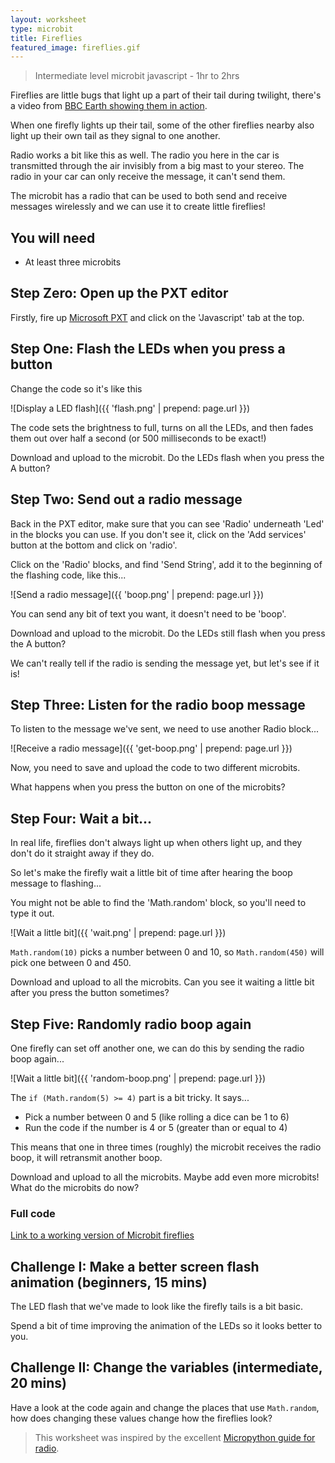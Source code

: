 ```yaml
---
layout: worksheet
type: microbit
title: Fireflies
featured_image: fireflies.gif
---
```


> Intermediate level microbit javascript - 1hr to 2hrs

Fireflies are little bugs that light up a part of their tail during twilight, there's a video from [BBC Earth showing them in action](http://www.bbc.com/earth/story/20160224-worlds-largest-gathering-of-synchronised-fireflies).

When one firefly lights up their tail, some of the other fireflies nearby also light up their own tail as they signal to one another.

Radio works a bit like this as well. The radio you here in the car is transmitted through the air invisibly from a big mast to your stereo. The radio in your car can only receive the message, it can't send them.

The microbit has a radio that can be used to both send and receive messages wirelessly and we can use it to create little fireflies!

## You will need

- At least three microbits

## Step Zero: Open up the PXT editor

Firstly, fire up [Microsoft PXT](https://pxt.microbit.org/?lang=en) and click on the 'Javascript' tab at the top.

## Step One: Flash the LEDs when you press a button

Change the code so it's like this

![Display a LED flash]({{ 'flash.png' | prepend: page.url }})

The code sets the brightness to full, turns on all the LEDs, and then fades them out over half a second (or 500 milliseconds to be exact!)

Download and upload to the microbit. Do the LEDs flash when you press the A button?

## Step Two: Send out a radio message

Back in the PXT editor, make sure that you can see 'Radio' underneath 'Led' in the blocks you can use. If you don't see it, click on the 'Add services' button at the bottom and click on 'radio'.

Click on the 'Radio' blocks, and find 'Send String', add it to the beginning of the flashing code, like this...

![Send a radio message]({{ 'boop.png' | prepend: page.url }})

You can send any bit of text you want, it doesn't need to be 'boop'.

Download and upload to the microbit. Do the LEDs still flash when you press the A button?

We can't really tell if the radio is sending the message yet, but let's see if it is!

## Step Three: Listen for the radio boop message

To listen to the message we've sent, we need to use another Radio block...

![Receive a radio message]({{ 'get-boop.png' | prepend: page.url }})

Now, you need to save and upload the code to two different microbits.

What happens when you press the button on one of the microbits?

## Step Four: Wait a bit...

In real life, fireflies don't always light up when others light up, and they don't do it straight away if they do.

So let's make the firefly wait a little bit of time after hearing the boop message to flashing...

You might not be able to find the 'Math.random' block, so you'll need to type it out.

![Wait a little bit]({{ 'wait.png' | prepend: page.url }})

`Math.random(10)` picks a number between 0 and 10, so `Math.random(450)` will pick one between 0 and 450.

Download and upload to all the microbits. Can you see it waiting a little bit after you press the button sometimes?

## Step Five: Randomly radio boop again

One firefly can set off another one, we can do this by sending the radio boop again...

![Wait a little bit]({{ 'random-boop.png' | prepend: page.url }})

The `if (Math.random(5) >= 4)` part is a bit tricky. It says...

- Pick a number between 0 and 5 (like rolling a dice can be 1 to 6)
- Run the code if the number is 4 or 5 (greater than or equal to 4)

This means that one in three times (roughly) the microbit receives the radio boop, it will retransmit another boop.

Download and upload to all the microbits. Maybe add even more microbits! What do the microbits do now?

### Full code

[Link to a working version of Microbit fireflies](https://pxt.microbit.org/27694-20781-13172-63214)

## Challenge I: Make a better screen flash animation (beginners, 15 mins)

The LED flash that we've made to look like the firefly tails is a bit basic.

Spend a bit of time improving the animation of the LEDs so it looks better to you.

## Challenge II: Change the variables (intermediate, 20 mins)

Have a look at the code again and change the places that use `Math.random`, how does changing these values change how the fireflies look?

> This worksheet was inspired by the excellent [Micropython guide for radio](https://microbit-micropython.readthedocs.io/en/latest/tutorials/radio.html#fireflies).
